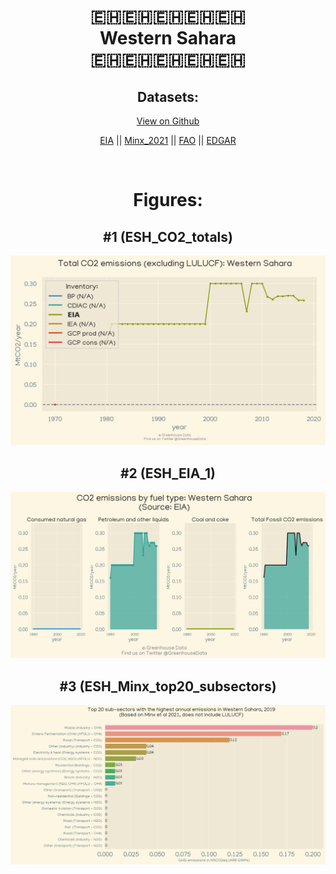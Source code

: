 
<center>
<h1 align="center">
🇪🇭🇪🇭🇪🇭🇪🇭🇪🇭
<br>
Western Sahara
<br>
🇪🇭🇪🇭🇪🇭🇪🇭🇪🇭
</h1>
<h2>Datasets:</h2>
<p><a href="https://github.com/dquintani/Greenhouse-Data/tree/master/country_data/ESH_Western Sahara/data">View on Github</a>
<br></p><p><a href="data/ESH_EIA.csv">EIA</a> || <a href="data/ESH_Minx_2021.csv">Minx_2021</a> || <a href="data/ESH_FAO.csv">FAO</a> || <a href="data/ESH_EDGAR.csv">EDGAR</a></p><p><br></p>
<h1>Figures:</h1><h2>#1 (ESH_CO2_totals)</h2>
<p><img alt="" src="figures/ESH_CO2_totals.png" /></p><h2>#2 (ESH_EIA_1)</h2>
<p><img alt="" src="figures/ESH_EIA_1.png" /></p><h2>#3 (ESH_Minx_top20_subsectors)</h2>
<p><img alt="" src="figures/ESH_Minx_top20_subsectors.png" /></p>
